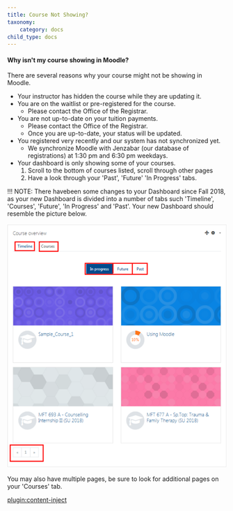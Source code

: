 ```yaml
---
title: Course Not Showing?
taxonomy:
    category: docs
child_type: docs
---
```


#### Why isn't my course showing in Moodle?

There are several reasons why your course might not be showing in Moodle.

* Your instructor has hidden the course while they are updating it.
* You are on the waitlist or pre-registered for the course.
  * Please contact the Office of the Registrar.
* You are not up-to-date on your tuition payments.
  * Please contact the Office of the Registrar.
  * Once you are up-to-date, your status will be updated.
* You registered very recently and our system has not synchronized yet.
  * We synchronize Moodle with Jenzabar \(our database of registrations\) at 1:30 pm and 6:30 pm weekdays.
* Your dashboard is only showing some of your courses.
  1. Scroll to the bottom of courses listed, scroll through other pages
  2. Have a look through your 'Past', 'Future' 'In Progress' tabs.

!!! NOTE: There havebeen some changes to your Dashboard since Fall 2018, as your new Dashboard is divided into a number of tabs such 'Timeline', 'Courses', 'Future', 'In Progress' and 'Past'. Your new Dashboard should resemble the picture below.

![](dashboard.png)

You may also have multiple pages, be sure to look for additional pages on your 'Courses' tab.

[plugin:content-inject](moodle/basics/course-not-showing)
